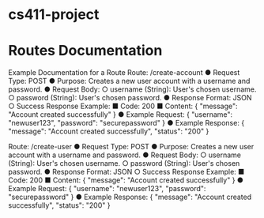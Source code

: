 # cs411-project

# Routes Documentation
Example Documentation for a Route
Route: /create-account
    ● Request Type: POST
    ● Purpose: Creates a new user account with a username and password.
    ● Request Body:
        ○ username (String): User's chosen username.
        ○ password (String): User's chosen password.
    ● Response Format: JSON
        ○ Success Response Example:
            ■ Code: 200
            ■ Content: { "message": "Account created successfully" }
    ● Example Request:
        {
            "username": "newuser123",
            "password": "securepassword"
        }
    ● Example Response:
        {
            "message": "Account created successfully",
            "status": "200"
        }  

Route: /create-user
    ● Request Type: POST
    ● Purpose: Creates a new user account with a username and password.
    ● Request Body:
        ○ username (String): User's chosen username.
        ○ password (String): User's chosen password.
    ● Response Format: JSON
        ○ Success Response Example:
            ■ Code: 200
            ■ Content: { "message": "Account created successfully" }
    ● Example Request:
        {
            "username": "newuser123",
            "password": "securepassword"
        }
    ● Example Response:
        {
            "message": "Account created successfully",
            "status": "200"
        }

